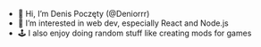 - 👋 Hi, I’m Denis Poczęty (@Deniorrr)
- 👀 I’m interested in web dev, especially React and Node.js
- 🕹️ I also enjoy doing random stuff like creating mods for games
